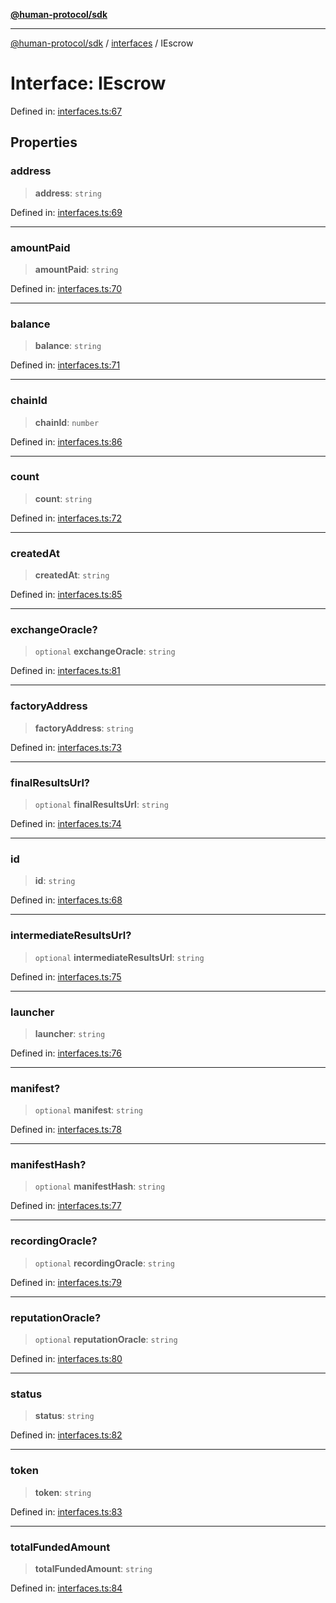 [**@human-protocol/sdk**](../../README.md)

***

[@human-protocol/sdk](../../modules.md) / [interfaces](../README.md) / IEscrow

# Interface: IEscrow

Defined in: [interfaces.ts:67](https://github.com/humanprotocol/human-protocol/blob/e2535128eb5f5be411c1a30e3ae041b00d889adf/packages/sdk/typescript/human-protocol-sdk/src/interfaces.ts#L67)

## Properties

### address

> **address**: `string`

Defined in: [interfaces.ts:69](https://github.com/humanprotocol/human-protocol/blob/e2535128eb5f5be411c1a30e3ae041b00d889adf/packages/sdk/typescript/human-protocol-sdk/src/interfaces.ts#L69)

***

### amountPaid

> **amountPaid**: `string`

Defined in: [interfaces.ts:70](https://github.com/humanprotocol/human-protocol/blob/e2535128eb5f5be411c1a30e3ae041b00d889adf/packages/sdk/typescript/human-protocol-sdk/src/interfaces.ts#L70)

***

### balance

> **balance**: `string`

Defined in: [interfaces.ts:71](https://github.com/humanprotocol/human-protocol/blob/e2535128eb5f5be411c1a30e3ae041b00d889adf/packages/sdk/typescript/human-protocol-sdk/src/interfaces.ts#L71)

***

### chainId

> **chainId**: `number`

Defined in: [interfaces.ts:86](https://github.com/humanprotocol/human-protocol/blob/e2535128eb5f5be411c1a30e3ae041b00d889adf/packages/sdk/typescript/human-protocol-sdk/src/interfaces.ts#L86)

***

### count

> **count**: `string`

Defined in: [interfaces.ts:72](https://github.com/humanprotocol/human-protocol/blob/e2535128eb5f5be411c1a30e3ae041b00d889adf/packages/sdk/typescript/human-protocol-sdk/src/interfaces.ts#L72)

***

### createdAt

> **createdAt**: `string`

Defined in: [interfaces.ts:85](https://github.com/humanprotocol/human-protocol/blob/e2535128eb5f5be411c1a30e3ae041b00d889adf/packages/sdk/typescript/human-protocol-sdk/src/interfaces.ts#L85)

***

### exchangeOracle?

> `optional` **exchangeOracle**: `string`

Defined in: [interfaces.ts:81](https://github.com/humanprotocol/human-protocol/blob/e2535128eb5f5be411c1a30e3ae041b00d889adf/packages/sdk/typescript/human-protocol-sdk/src/interfaces.ts#L81)

***

### factoryAddress

> **factoryAddress**: `string`

Defined in: [interfaces.ts:73](https://github.com/humanprotocol/human-protocol/blob/e2535128eb5f5be411c1a30e3ae041b00d889adf/packages/sdk/typescript/human-protocol-sdk/src/interfaces.ts#L73)

***

### finalResultsUrl?

> `optional` **finalResultsUrl**: `string`

Defined in: [interfaces.ts:74](https://github.com/humanprotocol/human-protocol/blob/e2535128eb5f5be411c1a30e3ae041b00d889adf/packages/sdk/typescript/human-protocol-sdk/src/interfaces.ts#L74)

***

### id

> **id**: `string`

Defined in: [interfaces.ts:68](https://github.com/humanprotocol/human-protocol/blob/e2535128eb5f5be411c1a30e3ae041b00d889adf/packages/sdk/typescript/human-protocol-sdk/src/interfaces.ts#L68)

***

### intermediateResultsUrl?

> `optional` **intermediateResultsUrl**: `string`

Defined in: [interfaces.ts:75](https://github.com/humanprotocol/human-protocol/blob/e2535128eb5f5be411c1a30e3ae041b00d889adf/packages/sdk/typescript/human-protocol-sdk/src/interfaces.ts#L75)

***

### launcher

> **launcher**: `string`

Defined in: [interfaces.ts:76](https://github.com/humanprotocol/human-protocol/blob/e2535128eb5f5be411c1a30e3ae041b00d889adf/packages/sdk/typescript/human-protocol-sdk/src/interfaces.ts#L76)

***

### manifest?

> `optional` **manifest**: `string`

Defined in: [interfaces.ts:78](https://github.com/humanprotocol/human-protocol/blob/e2535128eb5f5be411c1a30e3ae041b00d889adf/packages/sdk/typescript/human-protocol-sdk/src/interfaces.ts#L78)

***

### manifestHash?

> `optional` **manifestHash**: `string`

Defined in: [interfaces.ts:77](https://github.com/humanprotocol/human-protocol/blob/e2535128eb5f5be411c1a30e3ae041b00d889adf/packages/sdk/typescript/human-protocol-sdk/src/interfaces.ts#L77)

***

### recordingOracle?

> `optional` **recordingOracle**: `string`

Defined in: [interfaces.ts:79](https://github.com/humanprotocol/human-protocol/blob/e2535128eb5f5be411c1a30e3ae041b00d889adf/packages/sdk/typescript/human-protocol-sdk/src/interfaces.ts#L79)

***

### reputationOracle?

> `optional` **reputationOracle**: `string`

Defined in: [interfaces.ts:80](https://github.com/humanprotocol/human-protocol/blob/e2535128eb5f5be411c1a30e3ae041b00d889adf/packages/sdk/typescript/human-protocol-sdk/src/interfaces.ts#L80)

***

### status

> **status**: `string`

Defined in: [interfaces.ts:82](https://github.com/humanprotocol/human-protocol/blob/e2535128eb5f5be411c1a30e3ae041b00d889adf/packages/sdk/typescript/human-protocol-sdk/src/interfaces.ts#L82)

***

### token

> **token**: `string`

Defined in: [interfaces.ts:83](https://github.com/humanprotocol/human-protocol/blob/e2535128eb5f5be411c1a30e3ae041b00d889adf/packages/sdk/typescript/human-protocol-sdk/src/interfaces.ts#L83)

***

### totalFundedAmount

> **totalFundedAmount**: `string`

Defined in: [interfaces.ts:84](https://github.com/humanprotocol/human-protocol/blob/e2535128eb5f5be411c1a30e3ae041b00d889adf/packages/sdk/typescript/human-protocol-sdk/src/interfaces.ts#L84)
